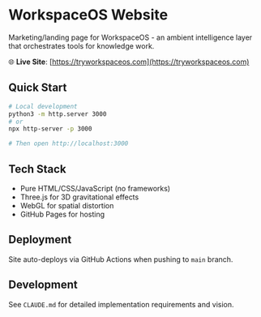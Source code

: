 # WorkspaceOS Website

Marketing/landing page for WorkspaceOS - an ambient intelligence layer that orchestrates tools for knowledge work.

🌐 **Live Site**: [https://tryworkspaceos.com](https://tryworkspaceos.com)

## Quick Start

```bash
# Local development
python3 -m http.server 3000
# or
npx http-server -p 3000

# Then open http://localhost:3000
```

## Tech Stack

- Pure HTML/CSS/JavaScript (no frameworks)
- Three.js for 3D gravitational effects
- WebGL for spatial distortion
- GitHub Pages for hosting

## Deployment

Site auto-deploys via GitHub Actions when pushing to `main` branch.

## Development

See `CLAUDE.md` for detailed implementation requirements and vision.